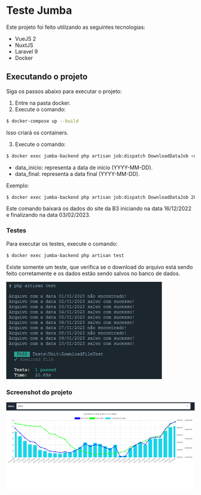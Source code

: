 # Teste Jumba

Este projeto foi feito utilizando as seguintes tecnologias:

- VueJS 2
- NuxtJS
- Laravel 9
- Docker

## Executando o projeto
Siga os passos abaixo para executar o projeto:

1. Entre na pasta docker.
2. Execute o comando:

```sh
$ docker-compose up --build
```
Isso criará os containers.

3. Execute o comando:  

```sh
$ docker exec jumba-backend php artisan job:dispatch DownloadDataJob <data_inicio> <data_final>
```  
- data_inicio: representa a data de início (YYYY-MM-DD).
- data_final: representa a data final (YYYY-MM-DD).

Exemplo:

```sh
$ docker exec jumba-backend php artisan job:dispatch DownloadDataJob 2022-12-16 2023-02-03
```  

Este comando baixará os dados do site da B3 iniciando na data 16/12/2022 e finalizando na data 03/02/2023.


### Testes

Para executar os testes, execute o comando:

```sh
$ docker exec jumba-backend php artisan test
```

Existe somente um teste, que verifica se o download do arquivo está sendo feito corretamente e os dados estão sendo salvos no banco de dados.

![Screenshot 1](https://github.com/rickhc3/jumba-test/blob/master/docker/img/tests.png)


### Screenshot do projeto

![Screenshot 2](https://github.com/rickhc3/jumba-test/blob/master/docker/img/screenshot.png)
